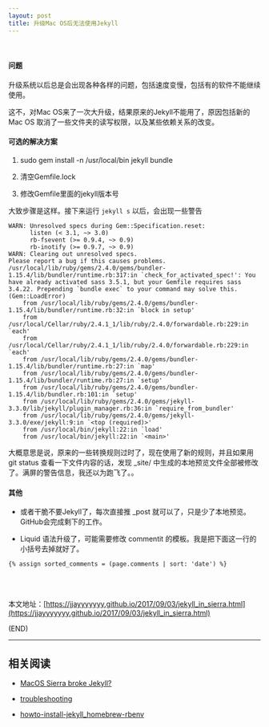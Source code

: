```yaml
---
layout: post
title: 升级Mac OS后无法使用Jekyll
---
```


<br/>


####	问题

升级系统以后总是会出现各种各样的问题，包括速度变慢，包括有的软件不能继续使用。

这不，对Mac OS来了一次大升级，结果原来的Jekyll不能用了，原因包括新的 Mac OS 取消了一些文件夹的读写权限，以及某些依赖关系的改变。

####	可选的解决方案

1.	sudo gem install -n /usr/local/bin jekyll bundle

2.	清空Gemfile.lock

3.	修改Gemfile里面的jekyll版本号

大致步骤是这样。接下来运行 `jekyll s` 以后，会出现一些警告

```
WARN: Unresolved specs during Gem::Specification.reset:
      listen (< 3.1, ~> 3.0)
      rb-fsevent (>= 0.9.4, ~> 0.9)
      rb-inotify (>= 0.9.7, ~> 0.9)
WARN: Clearing out unresolved specs.
Please report a bug if this causes problems.
/usr/local/lib/ruby/gems/2.4.0/gems/bundler-1.15.4/lib/bundler/runtime.rb:317:in `check_for_activated_spec!': You have already activated sass 3.5.1, but your Gemfile requires sass 3.4.22. Prepending `bundle exec` to your command may solve this. (Gem::LoadError)
	from /usr/local/lib/ruby/gems/2.4.0/gems/bundler-1.15.4/lib/bundler/runtime.rb:32:in `block in setup'
	from /usr/local/Cellar/ruby/2.4.1_1/lib/ruby/2.4.0/forwardable.rb:229:in `each'
	from /usr/local/Cellar/ruby/2.4.1_1/lib/ruby/2.4.0/forwardable.rb:229:in `each'
	from /usr/local/lib/ruby/gems/2.4.0/gems/bundler-1.15.4/lib/bundler/runtime.rb:27:in `map'
	from /usr/local/lib/ruby/gems/2.4.0/gems/bundler-1.15.4/lib/bundler/runtime.rb:27:in `setup'
	from /usr/local/lib/ruby/gems/2.4.0/gems/bundler-1.15.4/lib/bundler.rb:101:in `setup'
	from /usr/local/lib/ruby/gems/2.4.0/gems/jekyll-3.3.0/lib/jekyll/plugin_manager.rb:36:in `require_from_bundler'
	from /usr/local/lib/ruby/gems/2.4.0/gems/jekyll-3.3.0/exe/jekyll:9:in `<top (required)>'
	from /usr/local/bin/jekyll:22:in `load'
	from /usr/local/bin/jekyll:22:in `<main>'
```

大概意思是说，原来的一些转换规则过时了，现在使用了新的规则，并且如果用 git status 查看一下文件内容的话，发现 _site/ 中生成的本地预览文件全部被修改了。满屏的警告信息，我还以为跑飞了。。

####	其他

*	或者干脆不要Jekyll了，每次直接推 _post 就可以了，只是少了本地预览。GitHub会完成剩下的工作。

*	Liquid 语法升级了，可能需要修改 commentit 的模板。我是把下面这一行的小括号去掉就好了。

```
{% assign sorted_comments = (page.comments | sort: 'date') %}
```


<br/><br/>

本文地址：[https://jjayyyyyyy.github.io/2017/09/03/jekyll_in_sierra.html](https://jjayyyyyyy.github.io/2017/09/03/jekyll_in_sierra.html)

(END)

---

##	相关阅读

*	[MacOS Sierra broke Jekyll?](https://www.reddit.com/r/Jekyll/comments/542vvh/macos_sierra_broke_jekyll/)

*	[troubleshooting](http://jekyllrb.com/docs/troubleshooting/#jekyll--mac-os-x-1011)

*	[howto-install-jekyll_homebrew-rbenv](https://gist.github.com/r-brown/a0b50d56cfb3596e0d17)
